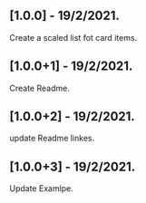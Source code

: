 ## [1.0.0] - 19/2/2021.

Create a scaled list fot card items.

## [1.0.0+1] - 19/2/2021.

Create Readme.

## [1.0.0+2] - 19/2/2021.

update Readme linkes.

## [1.0.0+3] - 19/2/2021.

Update Examlpe.


